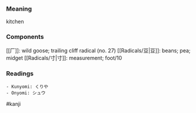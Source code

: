 ### Meaning

kitchen

### Components

[[厂]]: wild goose; trailing cliff radical (no. 27) [[Radicals/豆|豆]]: beans; pea; midget [[Radicals/寸|寸]]: measurement; foot/10

### Readings

```
- Kunyomi: くりや
- Onyomi: シュウ
```

#kanji